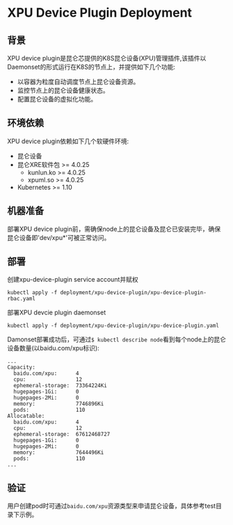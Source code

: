 # XPU Device Plugin Deployment

## 背景

XPU device plugin是昆仑芯提供的K8S昆仑设备(XPU)管理插件,该插件以Daemonset的形式运行在K8S的节点上，并提供如下几个功能:

- 以容器为粒度自动调度节点上昆仑设备资源。
- 监控节点上的昆仑设备健康状态。
- 配置昆仑设备的虚拟化功能。

## 环境依赖

XPU device plugin依赖如下几个软硬件环境:

- 昆仑设备
- 昆仑XRE软件包 >= 4.0.25
    - kunlun.ko >= 4.0.25
    - xpuml.so  >= 4.0.25
- Kubernetes >= 1.10

## 机器准备

部署XPU device plugin前，需确保node上的昆仑设备及昆仑已安装完毕，确保昆仑设备即'dev/xpu*'可被正常访问。

## 部署

创建xpu-device-plugin service account并赋权
```
kubectl apply -f deployment/xpu-device-plugin/xpu-device-plugin-rbac.yaml
```
部署XPU devcie plugin daemonset
```
kubectl apply -f deployment/xpu-device-plugin/xpu-device-plugin.yaml
```

Damonset部署成功后，可通过`$ kubectl describe node`看到每个node上的昆仑设备数量(以baidu.com/xpu标识):

```
...
Capacity:
  baidu.com/xpu:      4
  cpu:                12
  ephemeral-storage:  73364224Ki
  hugepages-1Gi:      0
  hugepages-2Mi:      0
  memory:             7746896Ki
  pods:               110
Allocatable:
  baidu.com/xpu:      4
  cpu:                12
  ephemeral-storage:  67612468727
  hugepages-1Gi:      0
  hugepages-2Mi:      0
  memory:             7644496Ki
  pods:               110
...
```

## 验证

用户创建pod时可通过`baidu.com/xpu`资源类型来申请昆仑设备，具体参考test目录下示例。

